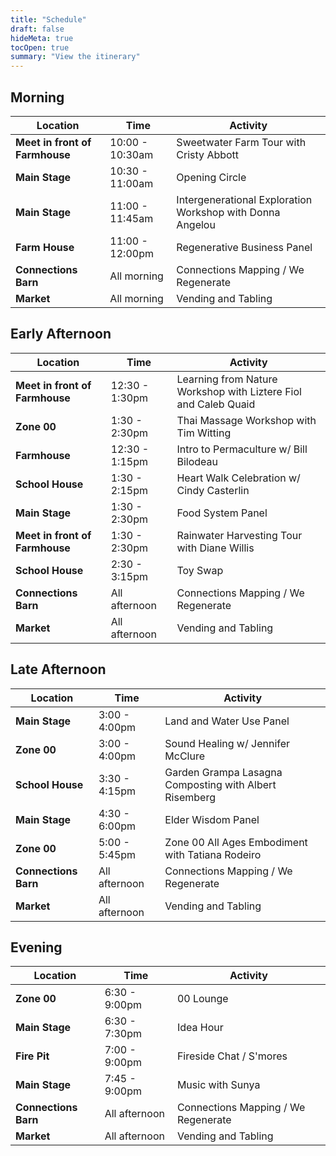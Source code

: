 ```yaml
---
title: "Schedule"
draft: false
hideMeta: true
tocOpen: true
summary: "View the itinerary"
---
```


## Morning 
| **Location** | **Time** | **Activity** |
| ---- | ---- | ---- |
| **Meet in front of Farmhouse** | 10:00 - 10:30am | Sweetwater Farm Tour with Cristy Abbott |
| **Main Stage** | 10:30 - 11:00am | Opening Circle |
| **Main Stage** | 11:00 - 11:45am | Intergenerational Exploration Workshop with Donna Angelou |
| **Farm House** | 11:00 - 12:00pm | Regenerative Business Panel |
| **Connections Barn** | All morning | Connections Mapping / We Regenerate |
| **Market** | All morning | Vending and Tabling |

## Early Afternoon
| **Location** | **Time** | **Activity** |
| ---- | ---- | ---- |
| **Meet in front of Farmhouse** | 12:30 - 1:30pm | Learning from Nature Workshop with Liztere Fiol and Caleb Quaid |
| **Zone 00** | 1:30 - 2:30pm | Thai Massage Workshop with Tim Witting |
| **Farmhouse** | 12:30 - 1:15pm | Intro to Permaculture w/ Bill Bilodeau |
| **School House** | 1:30 - 2:15pm | Heart Walk Celebration w/ Cindy Casterlin |
| **Main Stage** | 1:30 - 2:30pm | Food System Panel |
| **Meet in front of Farmhouse** | 1:30 - 2:30pm | Rainwater Harvesting Tour with Diane Willis |
| **School House** | 2:30 - 3:15pm | Toy Swap |
| **Connections Barn** | All afternoon | Connections Mapping / We Regenerate |
| **Market** | All afternoon | Vending and Tabling |

## Late Afternoon
| **Location** | **Time** | **Activity** |
| ---- | ---- | ---- |
| **Main Stage** | 3:00 - 4:00pm | Land and Water Use Panel |
| **Zone 00** | 3:00 - 4:00pm | Sound Healing w/ Jennifer McClure |
| **School House** | 3:30 - 4:15pm | Garden Grampa Lasagna Composting with Albert Risemberg |
| **Main Stage** | 4:30 - 6:00pm | Elder Wisdom Panel |
| **Zone 00** | 5:00 - 5:45pm | Zone 00 All Ages Embodiment with Tatiana Rodeiro |
| **Connections Barn** | All afternoon | Connections Mapping / We Regenerate |
| **Market** | All afternoon | Vending and Tabling |

## Evening
| Location | Time | Activity |
| ---- | ---- | ---- |
| **Zone 00** | 6:30 - 9:00pm | 00 Lounge |
| **Main Stage** | 6:30 - 7:30pm | Idea Hour |
| **Fire Pit** | 7:00 - 9:00pm | Fireside Chat / S'mores |
| **Main Stage** | 7:45 - 9:00pm | Music with Sunya |
| **Connections Barn** | All afternoon | Connections Mapping / We Regenerate |
| **Market** | All afternoon | Vending and Tabling |